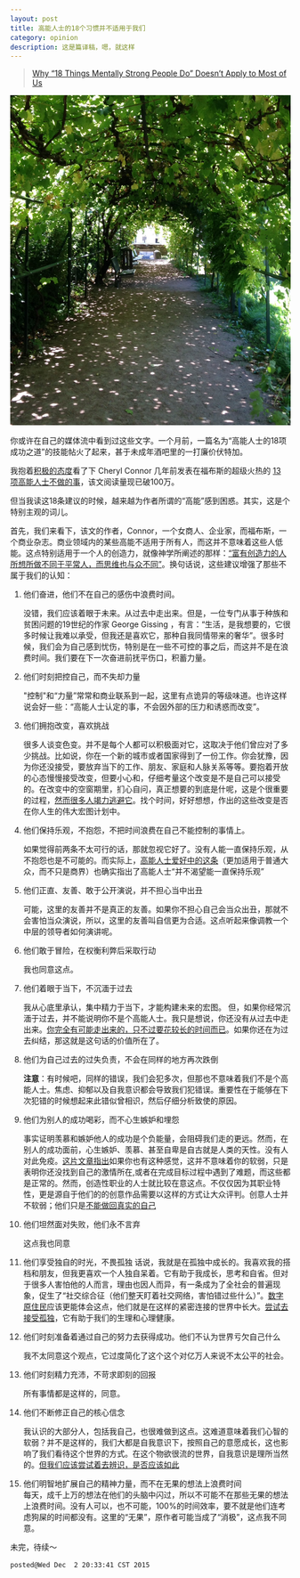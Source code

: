 ```yaml
---
layout: post
title: 高能人士的18个习惯并不适用于我们
category: opinion
description: 这是篇译稿，嗯，就这样
---
```


>  [Why “18 Things Mentally Strong People Do” Doesn’t Apply to Most of Us](https://medium.com/@sarahbeauchemin/why-18-things-mentally-strong-people-do-doesn-t-apply-to-most-of-us-c40694eaa6b1#.ym6d8lpl8)  

![Copyright Sarah Beauchemin](/images/2015_12/mental_1.jpg)

你或许在自己的媒体流中看到过这些文字。一个月前，一篇名为“高能人士的18项成功之道”的技能帖火了起来，甚于未成年酒吧里的一打廉价伏特加。

我抱着[积极的态度](http://www.gaia.com/article/18-things-mentally-strong-people-do)看了下 Cheryl Connor 几年前发表在福布斯的超级火热的 [13 项高能人士不做的事](http://www.forbes.com/sites/cherylsnappconner/2013/11/18/mentally-strong-people-the-13-things-they-avoid/)，该文阅读量现已破100万。

但当我读这18条建议的时候，越来越为作者所谓的“高能”感到困惑。其实，这是个特别主观的词儿。

首先，我们来看下，该文的作者，Connor，一个女商人、企业家，而福布斯，一个商业杂志。商业领域内的某些高能不适用于所有人，而这并不意味着这些人低能。这点特别适用于一个人的创造力，就像神学所阐述的那样：[“富有创造力的人所想所做不同于平常人，而思维也与众不同”](http://www.lifehack.org/articles/communication/20-things-remember-you-love-highly-creative-person.html)。换句话说，这些建议增强了那些不属于我们的认知：

1. 他们奋进，他们不在自己的感伤中浪费时间。

   没错，我们应该着眼于未来。从过去中走出来。但是，一位专门从事于种族和贫困问题的19世纪的作家 George Gissing ，有言：“生活，是我想要的，它很多时候让我难以承受，但我还是喜欢它，那种自我同情带来的奢华”。很多时候，我们会为自己感到忧伤，特别是在一些不可控的事之后，而这并不是在浪费时间。我们要在下一次奋进前抚平伤口，积蓄力量。
   
2. 他们时刻把控自己，而不失却力量
   
   "控制"和“力量”常常和商业联系到一起，这里有点诡异的等级味道。也许这样说会好一些：“高能人士认定的事，不会因外部的压力和诱惑而改变”。

3. 他们拥抱改变，喜欢挑战  

   很多人谈变色变。并不是每个人都可以积极面对它，这取决于他们曾应对了多少挑战。比如说，你在一个新的城市或者国家得到了一份工作。你会犹豫，因为你还没接受，要放弃当下的工作、朋友、家庭和人脉关系等等。要抱着开放的心态慢慢接受改变，但要小心和，仔细考量这个改变是不是自己可以接受的。在改变中的空窗期里，扪心自问，真正想要的到底是什呢，这是个很重要的过程，[然而很多人竭力逃避它](http://www.realsimple.com/work-life/life-strategies/ways-to-embrace-change)。找个时间，好好想想，作出的这些改变是否在你人生的伟大宏图计划中。

4. 他们保持乐观，不抱怨，不把时间浪费在自己不能控制的事情上。 
   
   如果觉得前两条不太可行的话，那就忽视它好了。没有人能一直保持乐观，从不抱怨也是不可能的。而实际上，[高能人士爱好中的这条](http://www.huffingtonpost.com/2014/02/18/the-9-essential-qualitie_n_4760403.html)（更加适用于普通大众，而不只是商界）也确实指出了高能人士“并不渴望能一直保持乐观”

5. 他们正直、友善、敢于公开演说，并不担心当中出丑  

   可能，这里的友善并不是真正的友善。如果你不担心自己会当众出丑，那就不会害怕当众演说，所以，这里的友善叫自信更为合适。这点听起来像调教一个中层的领导者如何演讲呢。

6. 他们敢于冒险，在权衡利弊后采取行动   

   我也同意这点。

7. 他们着眼于当下，不沉湎于过去  

   我从心底里承认，集中精力于当下，才能构建未来的宏图。 但，如果你经常沉湎于过去，并不能说明你不是个高能人士。我只是想说，你还没有从过去中走出来。[你完全有可能走出来的，只不过要花较长的时间而已](http://gailbrenner.com/2012/08/10-life-changing-facts-to-heal-the-pain-of-the-past/)。如果你还在为过去纠结，那这就是这句话的价值所在了。

8. 他们为自己过去的过失负责，不会在同样的地方再次跌倒   
   
   **注意**：有时候吧，同样的错误，我们会犯多次，但那也不意味着我们不是个高能人士。焦虑、抑郁以及自我意识都会导致我们犯错误。重要性在于能够在下次犯错的时候想起来此错似曾相识，然后仔细分析致使的原因。

9. 他们为别人的成功喝彩，而不心生嫉妒和埋怨  

   事实证明羡慕和嫉妒他人的成功是个负能量，会阻碍我们走的更远。然而，在别人的成功面前，心生嫉妒、羡慕、甚至自卑是自古就是人类的天性。没有人对此免疫。[这片文章指出](http://www.huffingtonpost.com/mike-robbins/overcoming-insecurity_b_3295802.html)如果你也有这种感觉，这并不意味着你的软弱，只是表明你还没找到自己的激情所在,或者在完成目标过程中遇到了难题，而这些都是正常的。然而，创造性职业的人士就比较在意这点。不仅仅因为其职业特性，更是源自于他们的的创意作品需要以这样的方式让大众评判。创意人士并不软弱；他们只是[不能做回真实的自己](http://www.lifehack.org/articles/communication/20-things-remember-you-love-highly-creative-person.html)

10. 他们坦然面对失败，他们永不言弃
    
    这点我也同意
     
11. 他们享受独自的时光，不畏孤独 
                             话说，我就是在孤独中成长的。我喜欢我的搭档和朋友，但我更喜欢一个人独自呆着。它有助于我成长，思考和自省。但对于很多人害怕他的人而言，理由也因人而异，有一条成为了全社会的普遍现象，促生了“社交综合征（他们整天盯着社交网络，害怕错过些什么）”。[数字原住民](https://www.google.com.hk/url?sa=t&rct=j&q=&esrc=s&source=web&cd=1&cad=rja&uact=8&ved=0ahUKEwjx9dedjr3JAhWBwZQKHbSMDpAQFggcMAA&url=%68%74%74%70%73%3a%2f%2f%65%6e%2e%77%69%6b%69%70%65%64%69%61%2e%6f%72%67%2f%77%69%6b%69%2f%44%69%67%69%74%61%6c%5f%6e%61%74%69%76%65&usg=AFQjCNG9dlwlJ0yaYabIgQW3x8IJ8BfsZw)应该更能体会这点，他们就是在这样的紧密连接的世界中长大。[尝试去接受孤独](http://www.becomingminimalist.com/the-danger-of-neglecting-time-alone/)，它有助于我们的生理和心理健康。
    
12. 他们时刻准备着通过自己的努力去获得成功。他们不认为世界亏欠自己什么

    我不太同意这个观点，它过度简化了这个这个对亿万人来说不太公平的社会。
    
13. 他们时刻精力充沛，不苛求即刻的回报  

    所有事情都是这样的，同意。

14. 他们不断修正自己的核心信念  

    我认识的大部分人，包括我自己，也很难做到这点。这难道意味着我们心智的软弱？并不是这样的，我们大都是自我意识下，按照自己的意愿成长，这也影响了我们看待这个世界的方式。在这个物欲很流的世界，自我意识是理所当然的。[但我们应该尝试着去辨识，是否应该如此](http://www.pathwaytohappiness.com/writings_core_beliefs.htm)

15. 他们明智地扩展自己的精神力量，而不在无果的想法上浪费时间  
    每天，成千上万的想法在他们的头脑中闪过，所以不可能不在那些无果的想法上浪费时间。没有人可以，也不可能，100%的时间效率，要不就是他们连考虑狗屎的时间都没有。这里的“无果”，原作者可能当成了“消极”，这点我不同意。

未完，待续～


```
posted@Wed Dec  2 20:33:41 CST 2015
```
